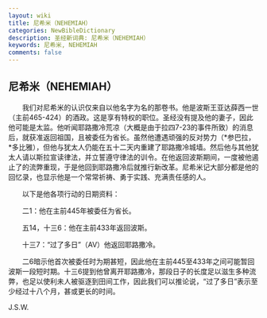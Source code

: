 ```yaml
---
layout: wiki
title: 尼希米（NEHEMIAH）
categories: NewBibleDictionary
description: 圣经新词典: 尼希米（NEHEMIAH）
keywords: 尼希米, NEHEMIAH
comments: false
---
```


## 尼希米（NEHEMIAH）

　　我们对尼希米的认识仅来自以他名字为名的那卷书。他是波斯王亚达薛西一世（主前465-424）的酒政。这是享有特权的职位。圣经没有提及他的妻子，因此他可能是太监。他听闻耶路撒冷荒凉（大概是由于拉四7-23的事件所致）的消息后，就获准返回祖国，且被委任为省长。虽然他遭遇顽强的反对势力（*参巴拉，*多比雅），但他与犹太人仍能在五十二天内重建了耶路撒冷城墙。然后他与其他犹太人请以斯拉宣读律法，并立誓遵守律法的训令。在他返回波斯期间，一度被他遏止了的流弊重现，于是他回到耶路撒冷后就推行新改革。尼希米记大部分都是他的回忆录，也显示他是一个常常祈祷、勇于实践、充满责任感的人。

　　以下是他各项行动的日期资料：

　　二1：他在主前445年被委任为省长。

　　五14，十三6：他在主前433年返回波斯。

　　十三7：“过了多日”（AV）他返回耶路撒冷。

　　二6暗示他首次被委任时为期甚短，因此他在主前445至433年之间可能暂回波斯一段短时期。十三6提到他曾离开耶路撒冷，那段日子的长度足以滋生多种流弊，也足以使利未人被驱逐到田间工作，因此我们可以推论说，“过了多日”表示至少经过十八个月，甚或更长的时间。

J.S.W.








